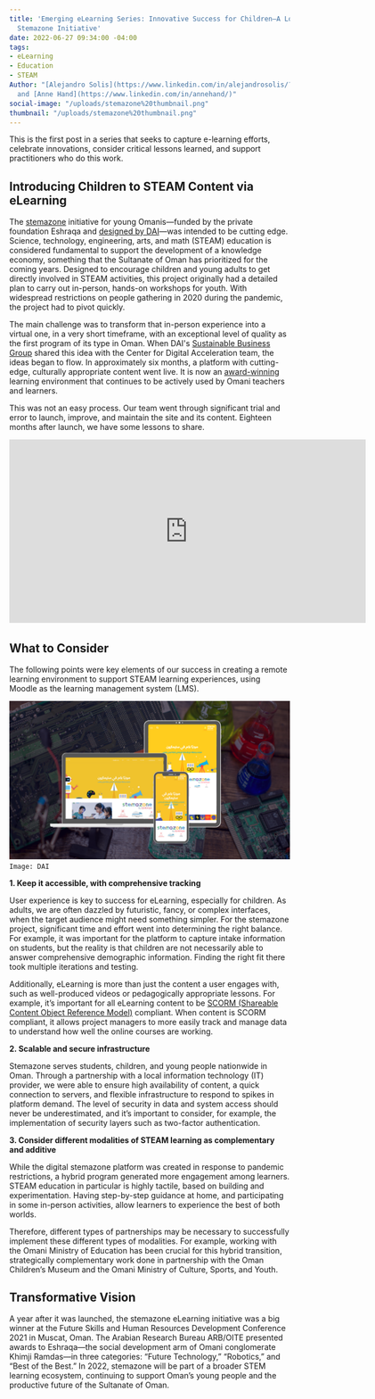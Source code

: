 ```yaml
---
title: 'Emerging eLearning Series: Innovative Success for Children—A Look Into Oman’s
  Stemazone Initiative'
date: 2022-06-27 09:34:00 -04:00
tags:
- eLearning
- Education
- STEAM
Author: "[Alejandro Solis](https://www.linkedin.com/in/alejandrosolis/?originalSubdomain=cr)
  and [Anne Hand](https://www.linkedin.com/in/annehand/)"
social-image: "/uploads/stemazone%20thumbnail.png"
thumbnail: "/uploads/stemazone%20thumbnail.png"
---
```


This is the first post in a series that seeks to capture e-learning efforts, celebrate innovations, consider critical lessons learned, and support practitioners who do this work.

<!--more--> 

## Introducing Children to STEAM Content via eLearning

The [stemazone](https://stemazoneoman.om/ar/#section-1) initiative for young Omanis—funded by the private foundation Eshraqa and [designed by DAI](https://www.dai.com/our-work/projects/oman-corporate-social-investment-science-technology-engineering-and-mathematics-csi-stem-program)—was intended to be cutting edge. Science, technology, engineering, arts, and math (STEAM) education is considered fundamental to support the development of a knowledge economy, something that the Sultanate of Oman has prioritized for the coming years. Designed to encourage children and young adults to get directly involved in STEAM activities, this project originally had a detailed plan to carry out in-person, hands-on workshops for youth. With widespread restrictions on people gathering in 2020 during the pandemic, the project had to pivot quickly. 

The main challenge was to transform that in-person experience into a virtual one, in a very short timeframe, with an exceptional level of quality as the first program of its type in Oman. When DAI's [Sustainable Business Group](https://www.dai.com/our-work/solutions/sustainable-business) shared this idea with the Center for Digital Acceleration team, the ideas began to flow. In approximately six months, a platform with cutting-edge, culturally appropriate content went live. It is now an [award-winning](https://www.zawya.com/en/press-release/khimji-ramdas-eshraqas-stemazone-initiative-wins-mocsys-youth-proficiency-award-kf58hznz) learning environment that continues to be actively used by Omani teachers and learners. 

This was not an easy process. Our team went through significant trial and error to launch, improve, and maintain the site and its content. Eighteen months after launch, we have some lessons to share.

<iframe src="https://player.vimeo.com/video/552003877?h=191aa571a0" width="640" height="329" frameborder="0" allow="autoplay; fullscreen; picture-in-picture" allowfullscreen></iframe>

## What to Consider

The following points were key elements of our success in creating a remote learning environment to support STEAM learning experiences, using Moodle as the learning management system (LMS). 

![stemazone.png](/uploads/stemazone.png)`Image: DAI`

**1. Keep it accessible, with comprehensive tracking** 

User experience is key to success for eLearning, especially for children. As adults, we are often dazzled by futuristic, fancy, or complex interfaces, when the target audience might need something simpler. For the stemazone project, significant time and effort went into determining the right balance. For example, it was important for the platform to capture intake information on students, but the reality is that children are not necessarily able to answer comprehensive demographic information. Finding the right fit there took multiple iterations and testing.

Additionally, eLearning is more than just the content a user engages with, such as well-produced videos or pedagogically appropriate lessons. For example, it’s important for all eLearning content to be [SCORM (Shareable Content Object Reference Model)](https://en.wikipedia.org/wiki/Sharable_Content_Object_Reference_Model) compliant. When content is SCORM compliant, it allows project managers to more easily track and manage data to understand how well the online courses are working.

**2. Scalable and secure infrastructure** 

Stemazone serves students, children, and young people nationwide in Oman. Through a partnership with a local information technology (IT) provider, we were able to ensure high availability of content, a quick connection to servers, and flexible infrastructure to respond to spikes in platform demand. The level of security in data and system access should never be underestimated, and it’s important to consider, for example, the implementation of security layers such as two-factor authentication.

**3. Consider different modalities of STEAM learning as complementary and additive** 

While the digital stemazone platform was created in response to pandemic restrictions, a hybrid program generated more engagement among learners. STEAM education in particular is highly tactile, based on building and experimentation. Having step-by-step guidance at home, and participating in some in-person activities, allow learners to experience the best of both worlds. 

Therefore, different types of partnerships may be necessary to successfully implement these different types of modalities. For example, working with the Omani Ministry of Education has been crucial for this hybrid transition, strategically complementary work done in partnership with the Oman Children’s Museum and the Omani Ministry of Culture, Sports, and Youth.

## Transformative Vision

A year after it was launched, the stemazone eLearning initiative was a big winner at the Future Skills and Human Resources Development Conference 2021 in Muscat, Oman. The Arabian Research Bureau ARB/OITE presented awards to Eshraqa—the social development arm of Omani conglomerate Khimji Ramdas—in three categories: “Future Technology,” “Robotics,” and “Best of the Best.” In 2022, stemazone will be part of a broader STEM learning ecosystem, continuing to support Oman’s young people and the productive future of the Sultanate of Oman. 